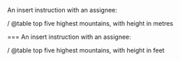 An insert instruction with an assignee:

/ @table top five highest mountains, with height in metres

===
An insert instruction with an assignee:

/ @table top five highest mountains, with height in feet
